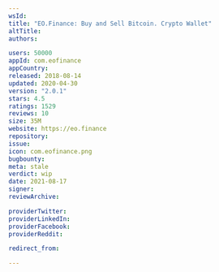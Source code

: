 ```yaml
---
wsId: 
title: "EO.Finance: Buy and Sell Bitcoin. Crypto Wallet"
altTitle: 
authors:

users: 50000
appId: com.eofinance
appCountry: 
released: 2018-08-14
updated: 2020-04-30
version: "2.0.1"
stars: 4.5
ratings: 1529
reviews: 10
size: 35M
website: https://eo.finance
repository: 
issue: 
icon: com.eofinance.png
bugbounty: 
meta: stale
verdict: wip
date: 2021-08-17
signer: 
reviewArchive:

providerTwitter: 
providerLinkedIn: 
providerFacebook: 
providerReddit: 

redirect_from:

---
```


